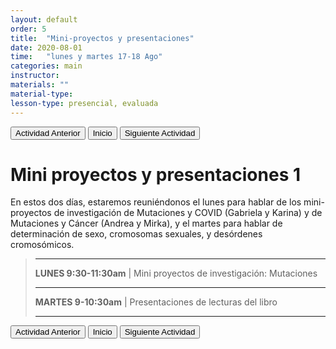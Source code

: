 ```yaml
---
layout: default
order: 5
title:  "Mini-proyectos y presentaciones"
date: 2020-08-01
time:   "lunes y martes 17-18 Ago"
categories: main
instructor: 
materials: ""
material-type:
lesson-type: presencial, evaluada
---
```


<a href="https://pesalerno.github.io/genetica2021/main/2020/08/01/4_herencia-2.html"><button>Actividad Anterior</button></a>		<a href="https://pesalerno.github.io/genetica2021/"><button>Inicio</button></a>    <a href="https://pesalerno.github.io/genetica2021/main/2020/08/01/6_geno-feno-1.html"><button>Siguiente Actividad</button></a>

# Mini proyectos y presentaciones 1

En estos dos días, estaremos reuniéndonos el lunes para hablar de los mini-proyectos de investigación de Mutaciones y COVID (Gabriela y Karina) y de Mutaciones y Cáncer (Andrea y Mirka), y el martes para hablar de determinación de sexo, cromosomas sexuales, y desórdenes cromosómicos. 

>----------------------
>
> **LUNES 9:30-11:30am** | Mini proyectos de investigación: Mutaciones
> 
> -------------------
> 
> **MARTES 9-10:30am** | Presentaciones de lecturas del libro
> 
> ------------------------
 


<a href="https://pesalerno.github.io/genetica2021/main/2020/08/01/4_herencia-2.html"><button>Actividad Anterior</button></a>		<a href="https://pesalerno.github.io/genetica2021/"><button>Inicio</button></a>    <a href="https://pesalerno.github.io/genetica2021/main/2020/08/01/6_geno-feno-1.html"><button>Siguiente Actividad</button></a>
